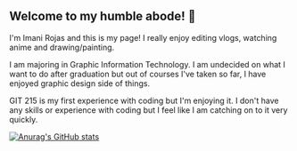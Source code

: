 ## Welcome to my humble abode! 👋

I'm Imani Rojas and this is my page! I really enjoy editing vlogs, watching anime and drawing/painting. 

I am majoring in Graphic Information Technology. I am undecided on what I want to do after graduation but out of courses I've taken so far, I have enjoyed graphic design side of things.

GIT 215 is my first experience with coding but I'm enjoying it. I don't have any skills or experience with coding but I feel like I am catching on to it very quickly.  

[![Anurag's GitHub stats](https://github-readme-stats.vercel.app/api?mani-R2anuraghazra)](https://github.com/anuraghazra/github-readme-stats)
